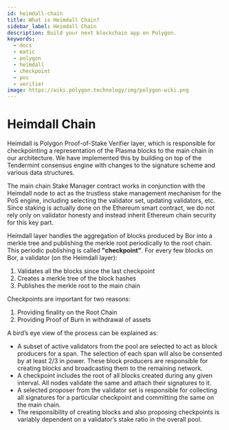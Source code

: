```yaml
---
id: heimdall-chain
title: What is Heimdall Chain?
sidebar_label: Heimdall Chain
description: Build your next blockchain app on Polygon.
keywords:
  - docs
  - matic
  - polygon
  - heimdall
  - checkpoint
  - pos
  - verifier
image: https://wiki.polygon.technology/img/polygon-wiki.png
---
```


# Heimdall Chain

Heimdall is Polygon Proof-of-Stake Verifier layer, which is responsible for checkpointing a representation of the Plasma blocks to the main chain in our architecture. We have implemented this by building on top of the Tendermint consensus engine with changes to the signature scheme and various data structures.

The main chain Stake Manager contract works in conjunction with the Heimdall node to act as the trustless stake management mechanism for the PoS engine, including selecting the validator set, updating validators, etc. Since staking is actually done on the Ethereum smart contract, we do not rely only on validator honesty and instead inherit Ethereum chain security for this key part.

Heimdall layer handles the aggregation of blocks produced by Bor into a merkle tree and publishing the merkle root periodically to the root chain. This periodic publishing is called **"checkpoint"**. For every few blocks on Bor, a validator (on the Heimdall layer): 

1. Validates all the blocks since the last checkpoint
2. Creates a merkle tree of the block hashes
3. Publishes the merkle root to the main chain

Checkpoints are important for two reasons: 

1. Providing finality on the Root Chain
2. Providing Proof of Burn in withdrawal of assets

A bird’s eye view of the process can be explained as: 

- A subset of active validators from the pool are selected to act as block producers for a span. The selection of each span will also be consented by at least 2/3 in power. These block producers are responsible for creating blocks and broadcasting them to the remaining network.
- A checkpoint includes the root of all blocks created during any given interval. All nodes validate the same and attach their signatures to it.
- A selected proposer from the validator set is responsible for collecting all signatures for a particular checkpoint and committing the same on the main chain.
- The responsibility of creating blocks and also proposing checkpoints is variably dependent on a validator’s stake ratio in the overall pool.